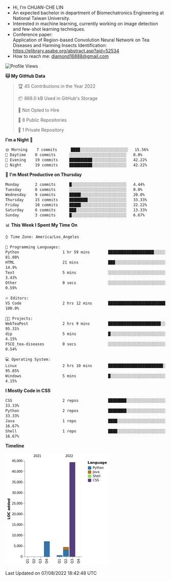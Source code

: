 - Hi, I’m CHUAN-CHE LIN
- An expected bachelor in department of Biomechatronics Engineering at National Taiwan University.
- Interested in machine learning, currently working on image detection and few-shot learning techniques.
- Conference paper:  
  Application of Region-based Convolution Neural Network on Tea Diseases and Harming Insects Identification: https://elibrary.asabe.org/abstract.asp?aid=52534
- How to reach me: diamond16888@gmail.com
<!--START_SECTION:waka-->
![Profile Views](http://img.shields.io/badge/Profile%20Views-136-blue)

**🐱 My GitHub Data** 

> 🏆 45 Contributions in the Year 2022
 > 
> 📦 868.0 kB Used in GitHub's Storage 
 > 
> 🚫 Not Opted to Hire
 > 
> 📜 8 Public Repositories 
 > 
> 🔑 1 Private Repository 
 > 
**I'm a Night 🦉** 

```text
🌞 Morning    7 commits      ████░░░░░░░░░░░░░░░░░░░░░   15.56% 
🌆 Daytime    0 commits      ░░░░░░░░░░░░░░░░░░░░░░░░░   0.0% 
🌃 Evening    19 commits     ██████████░░░░░░░░░░░░░░░   42.22% 
🌙 Night      19 commits     ██████████░░░░░░░░░░░░░░░   42.22%

```
📅 **I'm Most Productive on Thursday** 

```text
Monday       2 commits      █░░░░░░░░░░░░░░░░░░░░░░░░   4.44% 
Tuesday      0 commits      ░░░░░░░░░░░░░░░░░░░░░░░░░   0.0% 
Wednesday    9 commits      █████░░░░░░░░░░░░░░░░░░░░   20.0% 
Thursday     15 commits     ████████░░░░░░░░░░░░░░░░░   33.33% 
Friday       10 commits     █████░░░░░░░░░░░░░░░░░░░░   22.22% 
Saturday     6 commits      ███░░░░░░░░░░░░░░░░░░░░░░   13.33% 
Sunday       3 commits      █░░░░░░░░░░░░░░░░░░░░░░░░   6.67%

```


📊 **This Week I Spent My Time On** 

```text
⌚︎ Time Zone: America/Los_Angeles

💬 Programming Languages: 
Python                   1 hr 59 mins        ████████████████████░░░░░   81.08% 
HTML                     21 mins             ███░░░░░░░░░░░░░░░░░░░░░░   14.9% 
Text                     5 mins              ░░░░░░░░░░░░░░░░░░░░░░░░░   3.43% 
Other                    0 secs              ░░░░░░░░░░░░░░░░░░░░░░░░░   0.59%

🔥 Editors: 
VS Code                  2 hrs 12 mins       █████████████████████████   100.0%

🐱‍💻 Projects: 
WebTeaPest               2 hrs 9 mins        ███████████████████████░░   95.31% 
dip                      5 mins              █░░░░░░░░░░░░░░░░░░░░░░░░   4.15% 
FSCE_tea-diseases        0 secs              ░░░░░░░░░░░░░░░░░░░░░░░░░   0.54%

💻 Operating System: 
Linux                    2 hrs 10 mins       ████████████████████████░   95.85% 
Windows                  5 mins              █░░░░░░░░░░░░░░░░░░░░░░░░   4.15%

```

**I Mostly Code in CSS** 

```text
CSS                      2 repos             ████████░░░░░░░░░░░░░░░░░   33.33% 
Python                   2 repos             ████████░░░░░░░░░░░░░░░░░   33.33% 
Java                     1 repo              ████░░░░░░░░░░░░░░░░░░░░░   16.67% 
Shell                    1 repo              ████░░░░░░░░░░░░░░░░░░░░░   16.67%

```


**Timeline**

![Chart not found](https://raw.githubusercontent.com/ChuanCheLin/ChuanCheLin/main/charts/bar_graph.png) 


 Last Updated on 07/08/2022 18:42:48 UTC
<!--END_SECTION:waka-->

<!--
**ChuanCheLin/ChuanCheLin** is a ✨ _special_ ✨ repository because its `README.md` (this file) appears on your GitHub profile.

Here are some ideas to get you started:

- 🔭 I’m currently working on ...
- 🌱 I’m currently learning ...
- 👯 I’m looking to collaborate on ...
- 🤔 I’m looking for help with ...
- 💬 Ask me about ...
- 📫 How to reach me: ...
- 😄 Pronouns: ...
- ⚡ Fun fact: ...
-->
